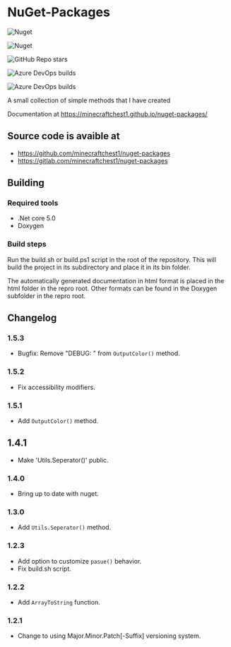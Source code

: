 # NuGet-Packages

![Nuget](https://img.shields.io/nuget/v/Minecraftchest1-utils)

![Nuget](https://img.shields.io/nuget/dt/Minecraftchest1-utils)

![GitHub Repo stars](https://img.shields.io/github/stars/minecraftchest1/nuget-packages)

![Azure DevOps builds](https://img.shields.io/azure-devops/build/wyattcjackson2006/159577bd-f56f-472e-83f4-a809b466d6d0/1?label=Doxygen%20Build%20Status&logo=Azure%20DevOps)

![Azure DevOps builds](https://img.shields.io/azure-devops/build/wyattcjackson2006/159577bd-f56f-472e-83f4-a809b466d6d0/2?label=Test%20Build%20Status&logo=Azure%20DevOps)

A small collection of simple methods that I have created


Documentation at https://minecraftchest1.github.io/nuget-packages/

## Source code is avaible at

* https://github.com/minecraftchest1/nuget-packages
* https://gitlab.com/minecraftchest1/nuget-packages

## Building

### Required tools

* .Net core 5.0
* Doxygen

### Build steps

Run the build.sh or build.ps1 script in the root of the repository. This will build the project in its subdirectory and place it in its bin folder.

The automatically generated documentation in html format is placed in the html folder in the repro root. Other formats can be found in the Doxygen subfolder in the repro root.

## Changelog

### 1.5.3
* Bugfix: Remove "DEBUG: " from `OutputColor()` method.

### 1.5.2
* Fix accessibility modifiers.

### 1.5.1
* Add `OutputColor()` method.

## 1.4.1
* Make 'Utils.Seperator()' public.

### 1.4.0
* Bring up to date with nuget.

### 1.3.0

* Add `Utils.Seperator()` method.

### 1.2.3

* Add option to customize `pasue()` behavior.
* Fix build.sh script.

### 1.2.2

* Add `ArrayToString` function.

### 1.2.1 

* Change to using Major.Minor.Patch[-Suffix] versioning system.
